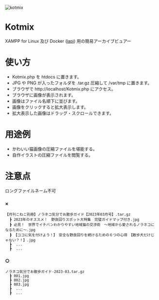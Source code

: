 ![kotmix](https://user-images.githubusercontent.com/26889922/58781422-beccb500-8616-11e9-9659-33041f10955b.png)

# Kotmix
XAMPP for Linux 及び Docker ([lapi](https://github.com/DOlDNa/lapi)) 用の簡易アーカイブビュアー

# 使い方
* Kotmix.php を htdocs に置きます。
* JPG や PNG が入ったフォルダを .tar.gz 圧縮して /var/tmp に置きます。
* ブラウザで http://localhost/Kotmix.php にアクセス。
* ブラウザに画像が表示されます。
* 画像はファイル名順下に並びます。
* 画像をクリックすると拡大表示します。
* 拡大表示した画像はドラッグ・スクロールできます。

# 用途例
* かわいい猫画像の圧縮ファイルを堪能する。
* 自作イラストの圧縮ファイルを閲覧する。

# 注意点
ロングファイルネーム不可
### × 
```
【月刊こねこ別冊】ノラネコ気分でお散歩ガイド【2023年03月号】.tar.gz
  ┣ 2023年のオススメ！　野良回りスポット大特集　完璧ガイドマップ付き.jpg
  ┣ 必見！　世界でイチバンわかりやすい地域猫の交渉術　〜地域から愛されるノラネコになるために〜.jpg
  ┣ 【ココに気を付けよう！】　安全な野良回りを続けるための６つの心得　【散歩犬だけじゃない？！】.jpg
  ┣  ...
  ┣  ...
```
### ○
```
ノラネコ気分でお散歩ガイド-2023-03.tar.gz
  ┣ 001.jpg
  ┣ 002.jpg
  ┣ 003.jpg
  ┣  ...
  ┣  ...
```
